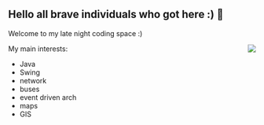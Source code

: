 ## Hello all brave individuals who got here :) 👋

Welcome to my late night coding space :) 

<img align="right" src="https://github-readme-stats.vercel.app/api?username=mikey75&show_icons=true&rank_icon=github" />

My main interests: 

  - Java
  - Swing
  - network
  - buses
  - event driven arch
  - maps
  - GIS
    


